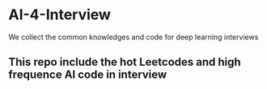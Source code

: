 # AI-4-Interview
We collect the common knowledges and code for deep learning interviews


## This repo include the hot Leetcodes and high frequence AI code in interview
